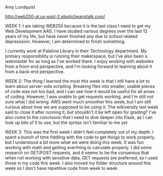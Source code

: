 Amy Lundquist

http://web250-al.us-east-2.elasticbeanstalk.com/

WEEK 1:
I am taking WEB250 because it is the last class I need to get my Web Development AAS. I have studied various degrees over the last 12 years of my life, but have never finished any due to school related depresssion. However, I am determined to finish something.

I currently work at Palatine Library in their Technology department. My primary responsibility is running their makerspace, but I've also been a webmaster for as long as I've worked there. I enjoy working with websites from a front-end perspective, and I'm looking forward to learning about it from a back-end perspective.

WEEK 2:
The thing I learned the most this week is that I still have a lot to learn about server-side scripting. Breaking files into smaller, usable pieces of code was not too bad, and I can see how it would be useful for all areas of coding. However, I was unable to get requests working, and I'm still not sure what I did wrong. AWS went much smoother this week, but I am still curious about how we are supposed to be using it. The wikiversity last week said to close it after running it, but shouldn't it be left open for grading? I've also come to the conclusion that I need to dive deeper into Flask, as I can look up bits of it to use, but the syntax isn't familiar to me yet.

WEEK 3:
This was the first week I didn't feel completely out of my depth. I spent a bunch of time fiddling with the code to get things to work properly, but I understood a bit more what we were doing this week. It was fun working with math and getting everthing to calculate properly. I did some research on GET/POST requests, and it seems to be the consensus that when not working with sensitive data, GET requests are preferred, so I used those in my code this week. I also moved my folder structure around this week so I don't have repetitive code from week to week.
